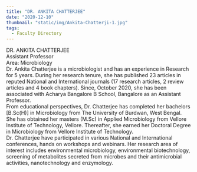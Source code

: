 ```yaml
---
title: "DR. ANKITA CHATTERJEE"
date: "2020-12-10"
thumbnail: "static/img/Ankita-Chatterji-1.jpg"
tags:
  - Faculty Directory
---
```


DR. ANKITA CHATTERJEE  
Assistant Professor  
Area: Microbiology  
Dr. Ankita Chatterjee is a microbiologist and has an experience in Research for 5 years. During her research tenure, she has published 23 articles in reputed National and International journals (17 research articles, 2 review articles and 4 book chapters). Since, October 2020, she has been associated with Acharya Bangalore B School, Bangalore as an Assistant Professor.  
From educational perspectives, Dr. Chatterjee has completed her bachelors \[B.Sc(H)\] in Microbiology from The University of Burdwan, West Bengal. She has obtained her masters (M.Sc) in Applied Microbiology from Vellore Institute of Technology, Vellore. Thereafter, she earned her Doctoral Degree in Microbiology from Vellore Institute of Technology.  
Dr. Chatterjee have participated in various National and International conferences, hands on workshops and webinars. Her research area of interest includes environmental microbiology, environmental biotechnology, screening of metabolites secreted from microbes and their antimicrobial activities, nanotechnology and enzymology.
